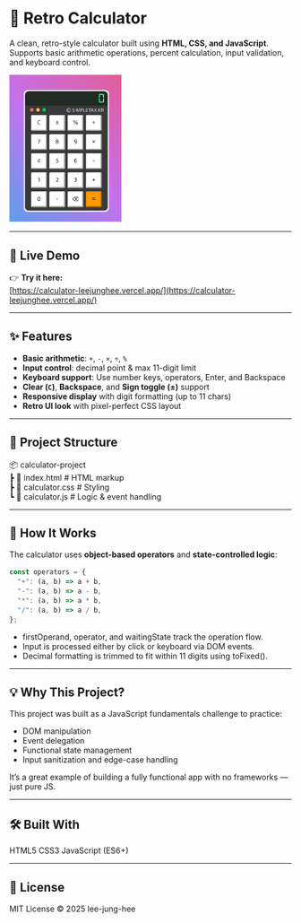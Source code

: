 # 🧮 Retro Calculator

A clean, retro-style calculator built using **HTML, CSS, and JavaScript**.  
Supports basic arithmetic operations, percent calculation, input validation, and keyboard control.

<a href="https://calculator-leejunghee.vercel.app/">
<img src="simple-calulator.png" alt="Live demo" width="200"/>
</a>

---

## 🔗 Live Demo

👉 **Try it here:**  
[https://calculator-leejunghee.vercel.app/](https://calculator-leejunghee.vercel.app/)

---

## ✨ Features

-  **Basic arithmetic**: `+`, `-`, `×`, `÷`, `%`
-  **Input control**: decimal point & max 11-digit limit
-  **Keyboard support**: Use number keys, operators, Enter, and Backspace
-  **Clear (`C`)**, **Backspace**, and **Sign toggle (±)** support
-  **Responsive display** with digit formatting (up to 11 chars)
-  **Retro UI look** with pixel-perfect CSS layout

---

## 📁 Project Structure
<div>📦 calculator-project</div>
<div>┣ 📄 index.html        # HTML markup</div>
<div>┣ 📄 calculator.css    # Styling</div>
<div>┗ 📄 calculator.js     # Logic & event handling</div>

---

## 🔧 How It Works

The calculator uses **object-based operators** and **state-controlled logic**:

```js
const operators = {
  "+": (a, b) => a + b,
  "-": (a, b) => a - b,
  "*": (a, b) => a * b,
  "/": (a, b) => a / b,
};
```
- firstOperand, operator, and waitingState track the operation flow.
- Input is processed either by click or keyboard via DOM events.
- Decimal formatting is trimmed to fit within 11 digits using toFixed().

---

## 💡 Why This Project?

This project was built as a JavaScript fundamentals challenge to practice:
 - DOM manipulation
- Event delegation
- Functional state management
- Input sanitization and edge-case handling

It’s a great example of building a fully functional app with no frameworks — just pure JS.

---

## 🛠️ Built With
HTML5
CSS3
JavaScript (ES6+)

---

## 📜 License

MIT License © 2025 lee-jung-hee
